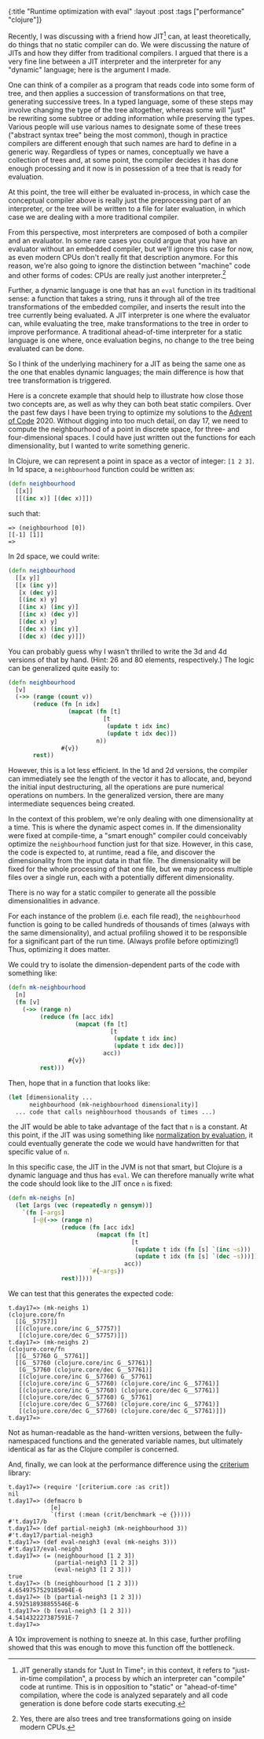 {:title "Runtime optimization with eval"
 :layout :post
 :tags ["performance" "clojure"]}

Recently, I was discussing with a friend how JIT[^1] can, at least
theoretically, do things that no static compiler can do. We were discussing the
nature of JITs and how they differ from traditional compilers. I argued that
there is a very fine line between a JIT interpreter and the interpreter for any
"dynamic" language; here is the argument I made.

One can think of a compiler as a program that reads code into some form of
tree, and then applies a succession of transformations on that tree, generating
successive trees. In a typed language, some of these steps may involve changing
the type of the tree altogether, whereas some will "just" be rewriting some
subtree or adding information while preserving the types. Various people will
use various names to designate some of these trees ("abstract syntax tree"
being the most common), though in practice compilers are different enough that
such names are hard to define in a generic way. Regardless of types or names,
conceptually we have a collection of trees and, at some point, the compiler
decides it has done enough processing and it now is in possession of a tree
that is ready for evaluation.

At this point, the tree will either be evaluated in-process, in which case the
conceptual compiler above is really just the preprocessing part of an
interpreter, or the tree will be written to a file for later evaluation, in
which case we are dealing with a more traditional compiler.

From this perspective, most interpreters are composed of both a compiler and an
evaluator. In some rare cases you could argue that you have an evaluator
without an embedded compiler, but we'll ignore this case for now, as even
modern CPUs don't really fit that description anymore. For this reason, we're
also going to ignore the distinction between "machine" code and other forms of
codes: CPUs are really just another interpreter.[^2]

Further, a dynamic language is one that has an `eval` function in
its traditional sense: a function that takes a string, runs it through all of
the tree transformations of the embedded compiler, and inserts the result into
the tree currently being evaluated. A JIT interpreter is one where the
evaluator can, while evaluating the tree, make transformations to the tree in
order to improve performance. A traditional ahead-of-time interpreter for a
static language is one where, once evaluation begins, no change to the tree
being evaluated can be done.

So I think of the underlying machinery for a JIT as being the same one as the
one that enables dynamic languages; the main difference is how that tree
transformation is triggered.

Here is a concrete example that should help to illustrate how close those two
concepts are, as well as why they can both beat static compilers. Over the past
few days I have been trying to optimize my solutions to the [Advent of Code]
2020. Without digging into too much detail, on day 17, we need to compute the
neighbourhood of a point in discrete space, for three- and four-dimensional
spaces. I could have just written out the functions for each dimensionality,
but I wanted to write something generic.

In Clojure, we can represent a point in space as a vector of integer: `[1 2
3]`. In 1d space, a `neighbourhood` function could be written as:

```clojure
(defn neighbourhood
  [[x]]
  [[(inc x)] [(dec x)]])
```

such that:
```clojure-repl
=> (neighbourhood [0])
[[-1] [1]]
=>
```

In 2d space, we could write:

```clojure
(defn neighbourhood
  [[x y]]
  [[x (inc y)]
   [x (dec y)]
   [(inc x) y]
   [(inc x) (inc y)]
   [(inc x) (dec y)]
   [(dec x) y]
   [(dec x) (inc y)]
   [(dec x) (dec y)]])
```

You can probably guess why I wasn't thrilled to write the 3d and 4d versions of
that by hand. (Hint: 26 and 80 elements, respectively.) The logic can be
generalized quite easily to:

```clojure
(defn neighbourhood
  [v]
  (->> (range (count v))
       (reduce (fn [n idx]
                 (mapcat (fn [t]
                           [t
                            (update t idx inc)
                            (update t idx dec)])
                         n))
               #{v})
       rest))
```

However, this is a lot less efficient. In the 1d and 2d versions, the compiler
can immediately see the length of the vector it has to allocate, and, beyond
the initial input destructuring, all the operations are pure numerical
operations on numbers. In the generalized version, there are many intermediate
sequences being created.

In the context of this problem, we're only dealing with one dimensionality at a
time. This is where the dynamic aspect comes in. If the dimensionality were
fixed at compile-time, a "smart enough" compiler could conceivably optimize
the `neighbourhood` function just for that size. However, in this case, the
code is expected to, at runtime, read a file, and discover the dimensionality
from the input data in that file. The dimensionality will be fixed for the
whole processing of that one file, but we may process multiple files over a
single run, each with a potentially different dimensionality.

There is no way for a static compiler to generate all the possible
dimensionalities in advance.

For each instance of the problem (i.e. each file read), the `neighbourhood`
function is going to be called hundreds of thousands of times (always with the
same dimensionality), and actual profiling showed it to be responsible for a
significant part of the run time. (Always profile before optimizing!) Thus,
optimizing it does matter.

We could try to isolate the dimension-dependent parts of the code with
something like:

```clojure
(defn mk-neighbourhood
  [n]
  (fn [v]
    (->> (range n)
         (reduce (fn [acc idx]
                   (mapcat (fn [t]
                             [t
                              (update t idx inc)
                              (update t idx dec)])
                           acc))
                 #{v})
         rest)))
```

Then, hope that in a function that looks like:

```clojure
(let [dimensionality ...
      neighbourhood (mk-neighbourhood dimensionality)]
  ... code that calls neighbourhood thousands of times ...)
```

the JIT would be able to take advantage of the fact that `n` is a constant. At
this point, if the JIT was using something like [normalization by evaluation],
it could eventually generate the code we would have handwritten for that
specific value of `n`.

In this specific case, the JIT in the JVM is not that smart, but Clojure is a
dynamic language and thus has `eval`. We can therefore manually write what the
code should look like to the JIT once `n` is fixed:

```clojure
(defn mk-neighs [n]
  (let [args (vec (repeatedly n gensym))]
    `(fn [~args]
       [~@(->> (range n)
               (reduce (fn [acc idx]
                         (mapcat (fn [t]
                                   [t
                                    (update t idx (fn [s] `(inc ~s)))
                                    (update t idx (fn [s] `(dec ~s)))])
                                 acc))
                       `#{~args})
               rest)])))
```

We can test that this generates the expected code:

```clojure-repl
t.day17=> (mk-neighs 1)
(clojure.core/fn
  [[G__57757]]
  [[(clojure.core/inc G__57757)]
   [(clojure.core/dec G__57757)]])
t.day17=> (mk-neighs 2)
(clojure.core/fn
  [[G__57760 G__57761]]
  [[G__57760 (clojure.core/inc G__57761)]
   [G__57760 (clojure.core/dec G__57761)]
   [(clojure.core/inc G__57760) G__57761]
   [(clojure.core/inc G__57760) (clojure.core/inc G__57761)]
   [(clojure.core/inc G__57760) (clojure.core/dec G__57761)]
   [(clojure.core/dec G__57760) G__57761]
   [(clojure.core/dec G__57760) (clojure.core/inc G__57761)]
   [(clojure.core/dec G__57760) (clojure.core/dec G__57761)]])
t.day17=>
```

Not as human-readable as the hand-written versions, between the
fully-namespaced functions and the generated variable names, but ultimately
identical as far as the Clojure compiler is concerned.

And, finally, we can look at the performance difference using the [criterium]
library:

```clojure-repl
t.day17=> (require '[criterium.core :as crit])
nil
t.day17=> (defmacro b
            [e]
            `(first (:mean (crit/benchmark ~e {}))))
#'t.day17/b
t.day17=> (def partial-neigh3 (mk-neighbourhood 3))
#'t.day17/partial-neigh3
t.day17=> (def eval-neigh3 (eval (mk-neighs 3)))
#'t.day17/eval-neigh3
t.day17=> (= (neighbourhood [1 2 3])
             (partial-neigh3 [1 2 3])
             (eval-neigh3 [1 2 3]))
true
t.day17=> (b (neighbourhood [1 2 3]))
4.6549757529185094E-6
t.day17=> (b (partial-neigh3 [1 2 3]))
4.592518938855546E-6
t.day17=> (b (eval-neigh3 [1 2 3]))
4.541432227387591E-7
t.day17=>
```

A 10x improvement is nothing to sneeze at. In this case, further profiling
showed that this was enough to move this function off the bottleneck.

[^1]: JIT generally stands for "Just In Time"; in this context, it refers to
  "just-in-time compilation", a process by which an interpreter can "compile"
  code at runtime. This is in opposition to "static" or "ahead-of-time"
  compilation, where the code is analyzed separately and all code generation is
  done before code starts executing.
[^2]: Yes, there are also trees and tree transformations going on inside modern
  CPUs.

[Advent of Code]: https://adventofcode.com
[normalization by evaluation]: https://en.wikipedia.org/wiki/Normalisation_by_evaluation
[criterium]: https://github.com/hugoduncan/criterium
